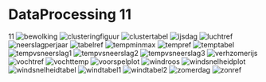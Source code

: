 # DataProcessing 11
11
<img src="https://github.com/woofmeow1/DataProcessing-Website/blob/master/docs/bewolking.png" alt="bewolking" allign="left">
<img src="https://github.com/woofmeow1/DataProcessing-Website/blob/master/docs/clusteringfiguur.png" alt="clusteringfiguur" allign="middle">
<img src="https://github.com/woofmeow1/DataProcessing-Website/blob/master/docs/clustertabel.png" alt="clustertabel" allign="right">
<img src="https://github.com/woofmeow1/DataProcessing-Website/blob/master/docs/ijsdag.png" alt="ijsdag" allign="middle">
<img src="https://github.com/woofmeow1/DataProcessing-Website/blob/master/docs/luchtref.png" alt="luchtref" allign="middle">
<img src="https://github.com/woofmeow1/DataProcessing-Website/blob/master/docs/neerslagperjaar.png" alt="neerslagperjaar" allign="middle">
<img src="https://github.com/woofmeow1/DataProcessing-Website/blob/master/docs/tabelref.png" alt="tabelref" allign="middle">
<img src="https://github.com/woofmeow1/DataProcessing-Website/blob/master/docs/tempminmax.png" alt="tempminmax" allign="middle">
<img src="https://github.com/woofmeow1/DataProcessing-Website/blob/master/docs/tempref.png" alt="tempref" allign="middle">
<img src="https://github.com/woofmeow1/DataProcessing-Website/blob/master/docs/temptabel.png" alt="temptabel" allign="middle">
<img src="https://github.com/woofmeow1/DataProcessing-Website/blob/master/docs/tempvsneerslag1.png" alt="tempvsneerslag1" allign="middle">
<img src="https://github.com/woofmeow1/DataProcessing-Website/blob/master/docs/tempvsneerslag2.png" alt="tempvsneerslag2" allign="middle">
<img src="https://github.com/woofmeow1/DataProcessing-Website/blob/master/docs/tempvsneerslag3.png" alt="tempvsneerslag3" allign="middle">
<img src="https://github.com/woofmeow1/DataProcessing-Website/blob/master/docs/verhzomerijs.png" alt="verhzomerijs" allign="middle">
<img src="https://github.com/woofmeow1/DataProcessing-Website/blob/master/docs/vochtref.png" alt="vochtref" allign="middle">
<img src="https://github.com/woofmeow1/DataProcessing-Website/blob/master/docs/vochttemp.png" alt="vochttemp" allign="middle">
<img src="https://github.com/woofmeow1/DataProcessing-Website/blob/master/docs/voorspelplot.png" alt="voorspelplot" allign="middle">
<img src="https://github.com/woofmeow1/DataProcessing-Website/blob/master/docs/windroos.png" alt="windroos" allign="middle">
<img src="https://github.com/woofmeow1/DataProcessing-Website/blob/master/docs/windsnelheidplot.png" alt="windsnelheidplot" allign="middle">
<img src="https://github.com/woofmeow1/DataProcessing-Website/blob/master/docs/windsnelheidtabel.png" alt="windsnelheidtabel" allign="middle">
<img src="https://github.com/woofmeow1/DataProcessing-Website/blob/master/docs/windtabel1.png" alt="windtabel1" allign="middle">
<img src="https://github.com/woofmeow1/DataProcessing-Website/blob/master/docs/windtabel2.png" alt="windtabel2" allign="middle">
<img src="https://github.com/woofmeow1/DataProcessing-Website/blob/master/docs/zomerdag.png" alt="zomerdag" allign="middle">
<img src="https://github.com/woofmeow1/DataProcessing-Website/blob/master/docs/zonref.png" alt="zonref" allign="middle">






